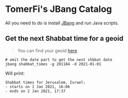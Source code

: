 # TomerFi's JBang Catalog

All you need to do is install [JBang](https://www.jbang.dev/) and run Java scripts.

## Get the next Shabbat time for a geoid

> You can find your geoid [here](https://www.geonames.org/).

```shell
# omit the date part to get the next shbbat date
jbang shabbat_times -g 281184 -d 2021-01-01
```

Will print:

```text
Shabbat times for Jerusalem, Israel:
- starts on 1 Jan 2021, 16:06
- ends on 2 Jan 2021, 17:37
```
